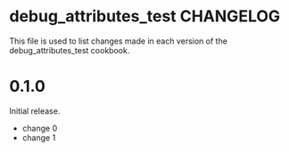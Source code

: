 # debug_attributes_test CHANGELOG

This file is used to list changes made in each version of the debug_attributes_test cookbook.

# 0.1.0

Initial release.

- change 0
- change 1

